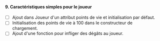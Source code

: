 ﻿#### 9. Caractéristiques simples pour le joueur

- [ ] Ajout dans Joueur d'un attribut points de vie et initialisation par défaut.
- [ ] Initialisation des points de vie à 100 dans le constructeur de chargement.
- [ ] Ajout d'une fonction pour infliger des dégâts au joueur.